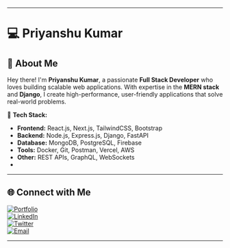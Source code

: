
---

# 💻 Priyanshu Kumar   


## 🚀 About Me  
Hey there! I'm **Priyanshu Kumar**, a passionate **Full Stack Developer** who loves building scalable web applications. With expertise in the **MERN stack** and **Django**, I create high-performance, user-friendly applications that solve real-world problems.  

🔹 **Tech Stack:**  
- **Frontend:** React.js, Next.js, TailwindCSS, Bootstrap  
- **Backend:** Node.js, Express.js, Django, FastAPI  
- **Database:** MongoDB, PostgreSQL, Firebase  
- **Tools:** Docker, Git, Postman, Vercel, AWS  
- **Other:** REST APIs, GraphQL, WebSockets
- 

---

## 🌐 Connect with Me  
[![Portfolio](https://img.shields.io/badge/Portfolio-%23000000.svg?&style=for-the-badge)](https://yourportfolio.com)  
[![LinkedIn](https://img.shields.io/badge/LinkedIn-%230077B5.svg?&style=for-the-badge&logo=linkedin)](https://linkedin.com/in/your-profile)  
[![Twitter](https://img.shields.io/badge/Twitter-%231DA1F2.svg?&style=for-the-badge&logo=twitter)](https://twitter.com/yourhandle)  
[![Email](https://img.shields.io/badge/Email-%23D14836.svg?&style=for-the-badge&logo=gmail)](mailto:your.email@example.com)  

---
